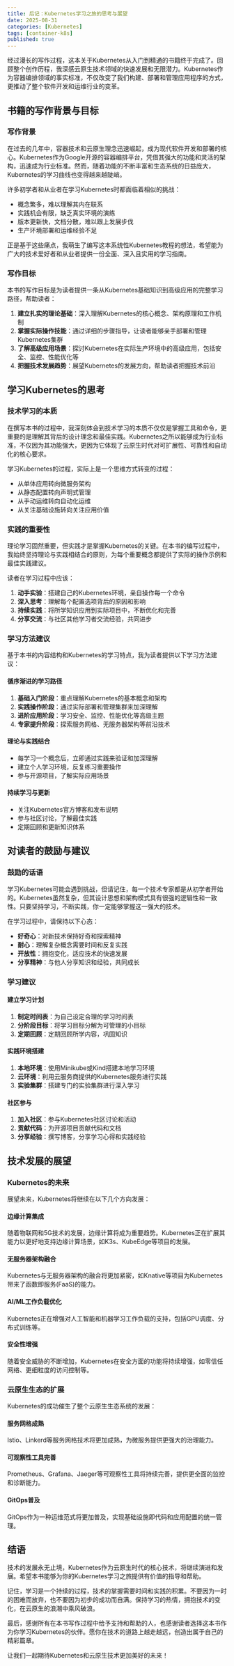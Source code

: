 ```yaml
---
title: 后记：Kubernetes学习之旅的思考与展望
date: 2025-08-31
categories: [Kubernetes]
tags: [container-k8s]
published: true
---
```


经过漫长的写作过程，这本关于Kubernetes从入门到精通的书籍终于完成了。回顾整个创作历程，我深感云原生技术领域的快速发展和无限潜力。Kubernetes作为容器编排领域的事实标准，不仅改变了我们构建、部署和管理应用程序的方式，更推动了整个软件开发和运维行业的变革。

## 书籍的写作背景与目标

### 写作背景

在过去的几年中，容器技术和云原生理念迅速崛起，成为现代软件开发和部署的核心。Kubernetes作为Google开源的容器编排平台，凭借其强大的功能和灵活的架构，迅速成为行业标准。然而，随着功能的不断丰富和生态系统的日益庞大，Kubernetes的学习曲线也变得越来越陡峭。

许多初学者和从业者在学习Kubernetes时都面临着相似的挑战：
- 概念繁多，难以理解其内在联系
- 实践机会有限，缺乏真实环境的演练
- 版本更新快，文档分散，难以跟上发展步伐
- 生产环境部署和运维经验不足

正是基于这些痛点，我萌生了编写这本系统性Kubernetes教程的想法，希望能为广大的技术爱好者和从业者提供一份全面、深入且实用的学习指南。

### 写作目标

本书的写作目标是为读者提供一条从Kubernetes基础知识到高级应用的完整学习路径，帮助读者：

1. **建立扎实的理论基础**：深入理解Kubernetes的核心概念、架构原理和工作机制
2. **掌握实际操作技能**：通过详细的步骤指导，让读者能够亲手部署和管理Kubernetes集群
3. **了解高级应用场景**：探讨Kubernetes在实际生产环境中的高级应用，包括安全、监控、性能优化等
4. **把握技术发展趋势**：展望Kubernetes的发展方向，帮助读者把握技术前沿

## 学习Kubernetes的思考

### 技术学习的本质

在撰写本书的过程中，我深刻体会到技术学习的本质不仅仅是掌握工具和命令，更重要的是理解其背后的设计理念和最佳实践。Kubernetes之所以能够成为行业标准，不仅因为其功能强大，更因为它体现了云原生时代对可扩展性、可靠性和自动化的核心要求。

学习Kubernetes的过程，实际上是一个思维方式转变的过程：
- 从单体应用转向微服务架构
- 从静态配置转向声明式管理
- 从手动运维转向自动化运维
- 从关注基础设施转向关注应用价值

### 实践的重要性

理论学习固然重要，但实践才是掌握Kubernetes的关键。在本书的编写过程中，我始终坚持理论与实践相结合的原则，为每个重要概念都提供了实际的操作示例和最佳实践建议。

读者在学习过程中应该：
1. **动手实验**：搭建自己的Kubernetes环境，亲自操作每一个命令
2. **深入思考**：理解每个配置选项背后的原因和影响
3. **持续实践**：将所学知识应用到实际项目中，不断优化和完善
4. **分享交流**：与社区其他学习者交流经验，共同进步

### 学习方法建议

基于本书的内容结构和Kubernetes的学习特点，我为读者提供以下学习方法建议：

#### 循序渐进的学习路径

1. **基础入门阶段**：重点理解Kubernetes的基本概念和架构
2. **实践操作阶段**：通过实际部署和管理集群来加深理解
3. **进阶应用阶段**：学习安全、监控、性能优化等高级主题
4. **专家提升阶段**：探索服务网格、无服务器架构等前沿技术

#### 理论与实践结合

- 每学习一个概念后，立即通过实践来验证和加深理解
- 建立个人学习环境，反复练习重要操作
- 参与开源项目，了解实际应用场景

#### 持续学习与更新

- 关注Kubernetes官方博客和发布说明
- 参与社区讨论，了解最佳实践
- 定期回顾和更新知识体系

## 对读者的鼓励与建议

### 鼓励的话语

学习Kubernetes可能会遇到挑战，但请记住，每一个技术专家都是从初学者开始的。Kubernetes虽然复杂，但其设计思想和架构模式具有很强的逻辑性和一致性。只要坚持学习，不断实践，你一定能够掌握这一强大的技术。

在学习过程中，请保持以下心态：
- **好奇心**：对新技术保持好奇和探索精神
- **耐心**：理解复杂概念需要时间和反复实践
- **开放性**：拥抱变化，适应技术的快速发展
- **分享精神**：与他人分享知识和经验，共同成长

### 学习建议

#### 建立学习计划

1. **制定时间表**：为自己设定合理的学习时间表
2. **分阶段目标**：将学习目标分解为可管理的小目标
3. **定期回顾**：定期回顾所学内容，巩固知识

#### 实践环境搭建

1. **本地环境**：使用Minikube或Kind搭建本地学习环境
2. **云环境**：利用云服务商提供的Kubernetes服务进行实践
3. **实验集群**：搭建专门的实验集群进行深入学习

#### 社区参与

1. **加入社区**：参与Kubernetes社区讨论和活动
2. **贡献代码**：为开源项目贡献代码和文档
3. **分享经验**：撰写博客，分享学习心得和实践经验

## 技术发展的展望

### Kubernetes的未来

展望未来，Kubernetes将继续在以下几个方向发展：

#### 边缘计算集成

随着物联网和5G技术的发展，边缘计算将成为重要趋势。Kubernetes正在扩展其能力以更好地支持边缘计算场景，如K3s、KubeEdge等项目的发展。

#### 无服务器架构融合

Kubernetes与无服务器架构的融合将更加紧密，如Knative等项目为Kubernetes带来了函数即服务(FaaS)的能力。

#### AI/ML工作负载优化

Kubernetes正在增强对人工智能和机器学习工作负载的支持，包括GPU调度、分布式训练等。

#### 安全性增强

随着安全威胁的不断增加，Kubernetes在安全方面的功能将持续增强，如零信任网络、更细粒度的访问控制等。

### 云原生生态的扩展

Kubernetes的成功催生了整个云原生生态系统的发展：

#### 服务网格成熟

Istio、Linkerd等服务网格技术将更加成熟，为微服务提供更强大的治理能力。

#### 可观察性工具完善

Prometheus、Grafana、Jaeger等可观察性工具将持续完善，提供更全面的监控和诊断能力。

#### GitOps普及

GitOps作为一种运维范式将更加普及，实现基础设施即代码和应用配置的统一管理。

## 结语

技术的发展永无止境，Kubernetes作为云原生时代的核心技术，将继续演进和发展。希望本书能够为你的Kubernetes学习之旅提供有价值的指导和帮助。

记住，学习是一个持续的过程，技术的掌握需要时间和实践的积累。不要因为一时的困难而放弃，也不要因为初步的成功而自满。保持学习的热情，拥抱技术的变化，在云原生的浪潮中乘风破浪。

最后，感谢所有在本书写作过程中给予支持和帮助的人，也感谢读者选择这本书作为你学习Kubernetes的伙伴。愿你在技术的道路上越走越远，创造出属于自己的精彩篇章。

让我们一起期待Kubernetes和云原生技术更加美好的未来！